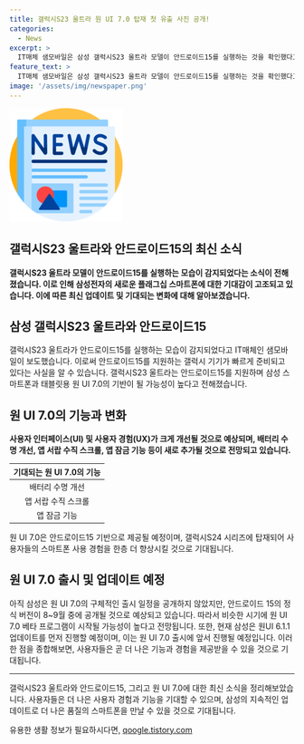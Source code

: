 ```yaml
---
title: 갤럭시S23 울트라 원 UI 7.0 탑재 첫 유출 사진 공개!
categories:
  - News
excerpt: >
  IT매체 샘모바일은 삼성 갤럭시S23 울트라 모델이 안드로이드15를 실행하는 것을 확인했다고 보도했다. 해당 매체는 이로 인해 삼성의 스마트폰과 태블릿용 원 UI 7.0의 기반이 될 가능성이 높다고 전했다. 또한, 삼성은 원UI 6.1.1 업데이트를 먼저 진행한 후, 원UI 7.0 출시를 준비 중이며, 안드로이드 15 기반의 원UI 7.0은 사용자 인터페이스(UI) 및 사용자 경험(UX)가 개선될 것으로 예상된다.
feature_text: >
  IT매체 샘모바일은 삼성 갤럭시S23 울트라 모델이 안드로이드15를 실행하는 것을 확인했다고 보도했다. 해당 매체는 이로 인해 삼성의 스마트폰과 태블릿용 원 UI 7.0의 기반이 될 가능성이 높다고 전했다. 또한, 삼성은 원UI 6.1.1 업데이트를 먼저 진행한 후, 원UI 7.0 출시를 준비 중이며, 안드로이드 15 기반의 원UI 7.0은 사용자 인터페이스(UI) 및 사용자 경험(UX)가 개선될 것으로 예상된다.
image: '/assets/img/newspaper.png'
---
```


<p><img src="/assets/img/newspaper.png" alt="kimp 속보" /></p>

<h2 id="갤럭시S23 울트라와 안드로이드15의 최신 소식">갤럭시S23 울트라와 안드로이드15의 최신 소식</h2>

<p data-ke-size="size16"><b>갤럭시S23 울트라 모델이 안드로이드15를 실행하는 모습이 감지되었다는 소식이 전해졌습니다. 이로 인해 삼성전자의 새로운 플래그십 스마트폰에 대한 기대감이 고조되고 있습니다. 이에 따른 최신 업데이트 및 기대되는 변화에 대해 알아보겠습니다.</b></p>

<h2 data-ke-size="size26">삼성 갤럭시S23 울트라와 안드로이드15</h2>

<p data-ke-size="size16">갤럭시S23 울트라가 안드로이드15를 실행하는 모습이 감지되었다고 IT매체인 샘모바일이 보도했습니다. 이로써 안드로이드15를 지원하는 갤럭시 기기가 빠르게 준비되고 있다는 사실을 알 수 있습니다. 갤럭시S23 울트라는 안드로이드15를 지원하며 삼성 스마트폰과 태블릿용 원 UI 7.0의 기반이 될 가능성이 높다고 전해졌습니다.</p>

<h2 data-ke-size="size26">원 UI 7.0의 기능과 변화</h2>

<p data-ke-size="size16"><b>사용자 인터페이스(UI) 및 사용자 경험(UX)가 크게 개선될 것으로 예상되며, 배터리 수명 개선, 앱 서랍 수직 스크롤, 앱 잠금 기능 등이 새로 추가될 것으로 전망되고 있습니다.</b></p>

<table>
    <thead>
        <tr>
            <th style="text-align: center;"><b>기대되는 원 UI 7.0의 기능</b></th>
        </tr>
    </thead>
    <tbody>
        <tr>
            <td style="text-align: center;">배터리 수명 개선</td>
        </tr>
        <tr>
            <td style="text-align: center;">앱 서랍 수직 스크롤</td>
        </tr>
        <tr>
            <td style="text-align: center;">앱 잠금 기능</td>
        </tr>
    </tbody>
</table>

<p data-ke-size="size16">원 UI 7.0은 안드로이드15 기반으로 제공될 예정이며, 갤럭시S24 시리즈에 탑재되어 사용자들의 스마트폰 사용 경험을 한층 더 향상시킬 것으로 기대됩니다.</p>

<h2 data-ke-size="size26">원 UI 7.0 출시 및 업데이트 예정</h2>

<p data-ke-size="size16">아직 삼성은 원 UI 7.0의 구체적인 출시 일정을 공개하지 않았지만, 안드로이드 15의 정식 버전이 8~9월 중에 공개될 것으로 예상되고 있습니다. 따라서 비슷한 시기에 원 UI 7.0 베타 프로그램이 시작될 가능성이 높다고 전망됩니다. 또한, 현재 삼성은 원UI 6.1.1 업데이트를 먼저 진행할 예정이며, 이는 원 UI 7.0 출시에 앞서 진행될 예정입니다. 이러한 점을 종합해보면, 사용자들은 곧 더 나은 기능과 경험을 제공받을 수 있을 것으로 기대됩니다.</p>

<hr data-ke-size="size16">

<p data-ke-size="size16">갤럭시S23 울트라와 안드로이드15, 그리고 원 UI 7.0에 대한 최신 소식을 정리해보았습니다. 사용자들은 더 나은 사용자 경험과 기능을 기대할 수 있으며, 삼성의 지속적인 업데이트로 더 나은 품질의 스마트폰을 만날 수 있을 것으로 기대됩니다.</p>
유용한 생활 정보가 필요하시다면, <a href="https://qoogle.tistory.com" rel="dofollow">qoogle.tistory.com</a>



